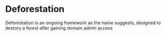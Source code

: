 # Deforestation

Deforestation is an ongoing framework as the name suggests, designed to destory a forest after gaining domain admin access

